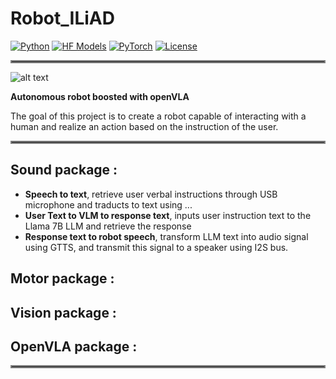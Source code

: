 # Robot_ILiAD

[![Python](https://img.shields.io/badge/python-3.10-blue?style=for-the-badge)](https://www.python.org)
[![HF Models](https://img.shields.io/badge/%F0%9F%A4%97-Models-yellow?style=for-the-badge)](https://huggingface.co/openvla/openvla-7b)
[![PyTorch](https://img.shields.io/badge/PyTorch-2.2.0-EE4C2C.svg?style=for-the-badge&logo=pytorch)](https://pytorch.org/get-started/locally/)
[![License](https://img.shields.io/github/license/TRI-ML/prismatic-vlms?style=for-the-badge)](LICENSE)

<hr style="border: 2px solid gray;"></hr>

![alt text](https://medias.spotern.com/spots/w1280/13/13334-1532336916.webp)

**Autonomous robot boosted with openVLA**

The goal of this project is to create a robot capable of interacting with a human and realize an action based on the instruction of the user.

<hr style="border: 2px solid gray;"></hr>

## Sound package :
- **Speech to text**, retrieve user verbal instructions through USB microphone and traducts to text using ...
- **User Text to VLM to response text**, inputs user instruction text to the Llama 7B LLM and retrieve the response 
- **Response text to robot speech**, transform LLM text into audio signal using GTTS, and transmit this signal to a speaker using I2S bus.

## Motor package :

## Vision package :

## OpenVLA package :

<hr style="border: 2px solid gray;"></hr>


